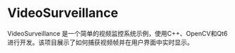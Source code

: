 # VideoSurveillance
VideoSurveillance 是一个简单的视频监控系统示例，使用C++、OpenCV和Qt6进行开发。该项目展示了如何捕获视频帧并在用户界面中实时显示。
